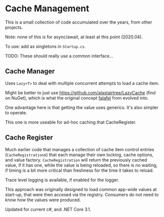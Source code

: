 ﻿# Cache Management

This is a small collection of code accumulated over the years, from other projects.

Note: none of this is for async/await, at least at this point (2020.04).

To use: add as singletons in `Startup.cs`.

TODO: These should really use a common interface...

## Cache Manager

Uses `Lazy<T>` to deal with multiple concurrent attempts to load a cache item.

Might be better to just use https://github.com/alastairtree/LazyCache (find on NuGet), which is what the original concept [falafel](https://medium.com/falafel-software/working-with-system-runtime-caching-memorycache-9f8548172ccd) from evolved into. 

One advantage here is that getting the value uses generics.  It's also simpler to  operate.

This one is more useable for ad-hoc caching that CacheRegister.

## Cache Register

Much earlier code that manages a collection of cache item control entries (`CacheRegistration`s) that each manage their own locking, cache options, and value factory.  `CacheRegistration` will return the previously cached value, if it has one, while the value is being reloaded, so there is no waiting, if timing is a bit more critical than freshness for the time it takes to reload.

Trace level logging is available, if enabled for the logger.

This approach was originally designed to load common app-wide values at start-up, that were then accesed via the registry.  Consumers do not need to know how the values were produced.

Updated for current c#, and .NET Core 3.1.
